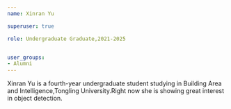 ```yaml
---
name: Xinran Yu

superuser: true

role: Undergraduate Graduate,2021-2025


user_groups:
- Alumni
---
```

Xinran Yu is a fourth-year undergraduate student studying in Building Area and Intelligence,Tongling University.Right now she is showing great interest in object detection.